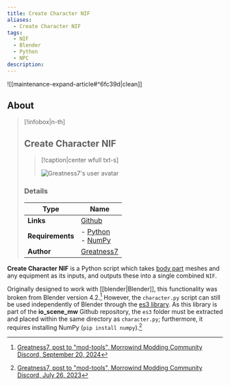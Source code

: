 ```yaml
---
title: Create Character NIF
aliases:
  - Create Character NIF
tags:
  - NIF
  - Blender
  - Python
  - NPC
description:
---
```


![[maintenance-expand-article#^6fc39d|clean]]

## About

> [!infobox|n-th]
> 
> ## Create Character NIF
> 
> > [!caption|center wfull txt-s]
> > 
> > ![Greatness7's user avatar](https://avatars.githubusercontent.com/u/12927912?v=4)
> > 
> 
> ### Details
> 
> | Type | Name |
> | --- | --- |
> | **Links** | [Github](https://gist.github.com/Greatness7/3371f4e8a5112a8c8e4e270a4d2f5174) |
> | **Requirements** | - [Python](https://www.python.org/downloads/)<br>- [NumPy](https://numpy.org/) |
> | **Author** | [Greatness7](https://github.com/Greatness7) |

**Create Character NIF** is a Python script which takes [body part](https://tes3cs.pages.dev/objects/object-types/body-part) meshes and any equipment as its inputs, and outputs these into a single combined `NIF`.

Originally designed to work with [[blender|Blender]], this functionality was broken from Blender version 4.2.[^1] However, the `character.py` script can still be used independently of Blender through the [es3 library](https://github.com/Greatness7/io_scene_mw/tree/master/lib). As this library is part of the **io_scene_mw** Github repository, the `es3` folder must be extracted and placed within the same directory as `character.py`; furthermore, it requires installing NumPy (`pip install numpy`).[^2]



[^1]: [Greatness7, post to "mod-tools", Morrowind Modding Community Discord, September 20, 2024](https://discord.com/channels/210394599246659585/976440577044402217/1286468003873030298)
[^2]: [Greatness7, post to "mod-tools", Morrowind Modding Community Discord, July 26, 2023](https://discord.com/channels/210394599246659585/976440577044402217/1133477371597557872)